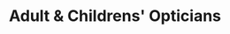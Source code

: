 ---
title: "Adult & Childrens' Opticians"
url: /cardiff/adult-und-childrens-opticians/
shop: Optiker
---